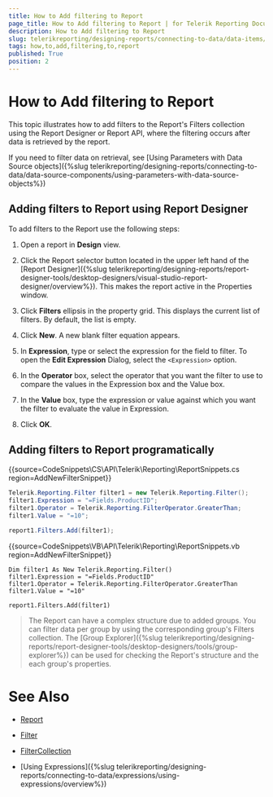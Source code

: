 ```yaml
---
title: How to Add filtering to Report
page_title: How to Add filtering to Report | for Telerik Reporting Documentation
description: How to Add filtering to Report
slug: telerikreporting/designing-reports/connecting-to-data/data-items/filtering-data/how-to-add-filtering-to-report
tags: how,to,add,filtering,to,report
published: True
position: 2
---
```


# How to Add filtering to Report

This topic illustrates how to add filters to the Report's Filters collection using the Report Designer or Report API, where the filtering occurs after data is retrieved by the report.       

If you need to filter data on retrieval, see [Using Parameters with Data Source objects]({%slug telerikreporting/designing-reports/connecting-to-data/data-source-components/using-parameters-with-data-source-objects%})

## Adding filters to Report using Report Designer

To add filters to the Report use the following steps:

1. Open a report in __Design__ view.             

1. Click the Report selector button located in the upper left hand of the [Report Designer]({%slug telerikreporting/designing-reports/report-designer-tools/desktop-designers/visual-studio-report-designer/overview%}). This makes the report active in the Properties window.             

1. Click __Filters__  ellipsis in the property grid. This displays the current list of filters. By default, the list is empty.             

1. Click __New__. A new blank filter equation appears.             

1. In __Expression__, type or select the expression for the field to filter. To open the __Edit Expression__ Dialog, select the ```<Expression>``` option.             

1. In the __Operator__ box, select the operator that you want the filter to use to compare the values in the Expression box and the Value box.             

1. In the __Value__ box, type the expression or value against which you want the filter to evaluate the value in Expression.             

1. Click __OK__.             

## Adding filters to Report programatically

{{source=CodeSnippets\CS\API\Telerik\Reporting\ReportSnippets.cs region=AddNewFilterSnippet}}
````C#
Telerik.Reporting.Filter filter1 = new Telerik.Reporting.Filter();
filter1.Expression = "=Fields.ProductID";
filter1.Operator = Telerik.Reporting.FilterOperator.GreaterThan;
filter1.Value = "=10";

report1.Filters.Add(filter1);
````
{{source=CodeSnippets\VB\API\Telerik\Reporting\ReportSnippets.vb region=AddNewFilterSnippet}}
````VB
Dim filter1 As New Telerik.Reporting.Filter()
filter1.Expression = "=Fields.ProductID"
filter1.Operator = Telerik.Reporting.FilterOperator.GreaterThan
filter1.Value = "=10"

report1.Filters.Add(filter1)
````

> The Report can have a complex structure due to added groups. You can filter data per group by using the corresponding group's Filters collection. 
>The [Group Explorer]({%slug telerikreporting/designing-reports/report-designer-tools/desktop-designers/tools/group-explorer%}) can be used for checking the Report's structure and the each group's properties.           

# See Also

 * [Report](/reporting/api/Telerik.Reporting.Report) 

 * [Filter](/reporting/api/Telerik.Reporting.Filter) 

 * [FilterCollection](/reporting/api/Telerik.Reporting.FilterCollection) 

 * [Using Expressions]({%slug telerikreporting/designing-reports/connecting-to-data/expressions/using-expressions/overview%})

